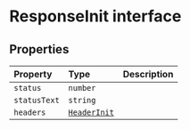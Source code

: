 # ResponseInit interface








## Properties

| Property	   | Type	| Description|
|:-------------|:-------|:-----------|
|`status`      | `number` |  |
|`statusText`      | `string` |  |
|`headers`      | [`HeaderInit`](../whatwg-fetch/whatwg-fetch-module.md#types) |  |






